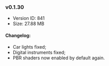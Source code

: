 ### v0.1.30

*   Version ID: 841
*   Size: 27.88 MB

#### Changelog:

*   Car lights fixed;
*   Digital instruments fixed;
*   PBR shaders now enabled by default again.
